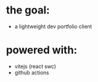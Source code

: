 # the goal:
- a lightweight dev portfolio client
# powered with:
- vitejs (react swc)
- github actions